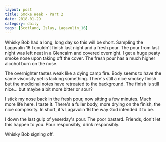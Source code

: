 ```yaml
---
layout: post
title: Smoke Week - Part 2
date: 2018-01-29
category: daily
tags: [Scotland, Islay, Lagavulin_16]
---
```


Whisky Bob had a long, long day so this will be short. Sampling the Lagavulin 16 I couldn't finish last night and a fresh pour. The pour from last night was left neat in a Glencairn and covered overnight. I get a huge peaty smoke nose upon taking off the cover. The fresh pour has a much higher alcohol burn on the nose.

The overnighter tastes weak like a dying camp fire. Body seems to have the same viscosity yet is lacking something. There's still a nice smokey finish but the medicinal notes have retreated to the background. The finish is still nice... but maybe a bit more bitter or sour?

I stick my nose back in the fresh pour, now sitting a few minutes. Much more life here. I taste it. There's a fuller body, more drying on the finish, the nice complexity. In short, it's Lagavulin 16 the way God intended it to be.

I down the last gulp of yeserday's pour. The poor bastard. Friends, don't let this happen to you. Pour responsibly, drink responsibly.

Whisky Bob signing off.
